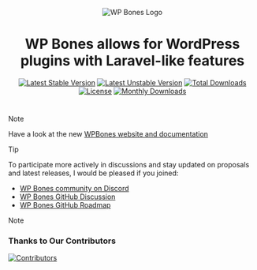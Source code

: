 <p align="center">
  <img src="https://github.com/wpbones/WPBones/assets/432181/13e0e825-9b0d-44c2-a77d-1baad88a1070" alt="WP Bones Logo" />
</p>

<div align="center">

  # WP Bones allows for WordPress plugins with Laravel-like features

</div>

<div align="center">

  [![Latest Stable Version](https://poser.pugx.org/wpbones/wpbones/v/stable?style=for-the-badge)](https://packagist.org/packages/wpbones/wpbones) 
  [![Latest Unstable Version](https://poser.pugx.org/wpbones/wpbones/v/unstable?style=for-the-badge)](https://packagist.org/packages/wpbones/wpbones) 
  [![Total Downloads](https://poser.pugx.org/wpbones/wpbones/downloads?style=for-the-badge)](https://packagist.org/packages/wpbones/wpbones) 
  [![License](https://poser.pugx.org/wpbones/wpbones/license?style=for-the-badge)](https://packagist.org/packages/wpbones/wpbones) 
  [![Monthly Downloads](https://poser.pugx.org/wpbones/wpbones/d/monthly?style=for-the-badge)](https://packagist.org/packages/wpbones/wpbones)

</div>

#

> [!NOTE]
> Have a look at the new [WPBones website and documentation](https://wpbones.com)

> [!TIP]
> To participate more actively in discussions and stay updated on proposals and latest releases, I would be pleased if you joined:
> 
>  - [WP Bones community on Discord](https://discord.gg/5bdVyycU8F)
>  - [WP Bones GitHub Discussion](https://github.com/wpbones/WPBones/discussions)
>  - [WP Bones GitHub Roadmap](https://github.com/wpbones/WPBones/projects)

> [!NOTE]
> ### Thanks to Our Contributors
> [![Contributors](https://contrib.rocks/image?repo=wpbones/wpbones)](https://github.com/wpbones/wpbones/graphs/contributors)

